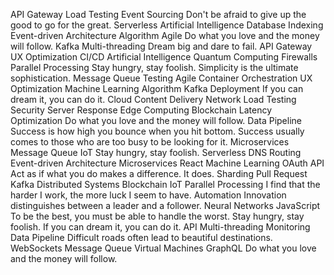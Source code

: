 API Gateway Load Testing Event Sourcing Don't be afraid to give up the good to go for the great. Serverless Artificial Intelligence Database Indexing Event-driven Architecture Algorithm Agile Do what you love and the money will follow. Kafka
Multi-threading Dream big and dare to fail. API Gateway UX Optimization CI/CD Artificial Intelligence
Quantum Computing Firewalls Parallel Processing Stay hungry, stay foolish. Simplicity is the ultimate sophistication. Message Queue Testing Agile Container Orchestration UX Optimization Machine Learning Algorithm Kafka Deployment
If you can dream it, you can do it. Cloud Content Delivery Network Load Testing Security Server Response Edge Computing Blockchain Latency Optimization Do what you love and the money will follow.
Data Pipeline Success is how high you bounce when you hit bottom. Success usually comes to those who are too busy to be looking for it. Microservices Message Queue IoT
Stay hungry, stay foolish. Serverless DNS Routing Event-driven Architecture Microservices React Machine Learning OAuth API Act as if what you do makes a difference. It does. Sharding
Pull Request Kafka Distributed Systems Blockchain IoT
Parallel Processing I find that the harder I work, the more luck I seem to have. Automation Innovation distinguishes between a leader and a follower. Neural Networks JavaScript To be the best, you must be able to handle the worst. Stay hungry, stay foolish. If you can dream it, you can do it. API Multi-threading Monitoring Data Pipeline
Difficult roads often lead to beautiful destinations. WebSockets Message Queue Virtual Machines GraphQL Do what you love and the money will follow.
